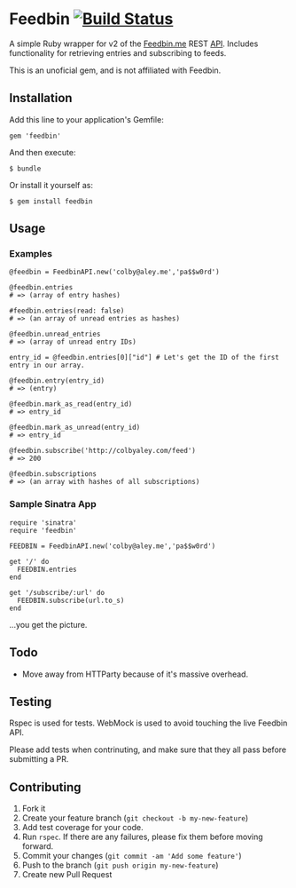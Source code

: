 Feedbin [![Build Status](https://travis-ci.org/ColbyAley/feedbin.png?branch=master)](https://travis-ci.org/ColbyAley/feedbin)
===

A simple Ruby wrapper for v2 of the [Feedbin.me](http://feedbin.me) REST [API](https://github.com/feedbin/feedbin-api). Includes functionality for retrieving entries and subscribing to feeds.

This is an unoficial gem, and is not affiliated with Feedbin.

## Installation

Add this line to your application's Gemfile:

  `gem 'feedbin'`

And then execute:

  `$ bundle`

Or install it yourself as:

  `$ gem install feedbin`

## Usage

### Examples
    @feedbin = FeedbinAPI.new('colby@aley.me','pa$$w0rd')

    @feedbin.entries
    # => (array of entry hashes)

    #feedbin.entries(read: false)
    # => (an array of unread entries as hashes)

    @feedbin.unread_entries
    # => (array of unread entry IDs)

    entry_id = @feedbin.entries[0]["id"] # Let's get the ID of the first entry in our array.

    @feedbin.entry(entry_id)
    # => (entry)

    @feedbin.mark_as_read(entry_id)
    # => entry_id

    @feedbin.mark_as_unread(entry_id)
    # => entry_id

    @feedbin.subscribe('http://colbyaley.com/feed')
    # => 200

    @feedbin.subscriptions
    # => (an array with hashes of all subscriptions)

### Sample Sinatra App

    require 'sinatra'
    require 'feedbin'

    FEEDBIN = FeedbinAPI.new('colby@aley.me','pa$$w0rd')

    get '/' do
      FEEDBIN.entries
    end

    get '/subscribe/:url' do
      FEEDBIN.subscribe(url.to_s)
    end

...you get the picture.

## Todo
- Move away from HTTParty because of it's massive overhead.

## Testing

Rspec is used for tests. WebMock is used to avoid touching the live Feedbin API.

Please add tests when contrinuting, and make sure that they all pass before submitting a PR.

## Contributing

1. Fork it
2. Create your feature branch (`git checkout -b my-new-feature`)
3. Add test coverage for your code.
4. Run `rspec`. If there are any failures, please fix them before moving forward.
5. Commit your changes (`git commit -am 'Add some feature'`)
6. Push to the branch (`git push origin my-new-feature`)
7. Create new Pull Request